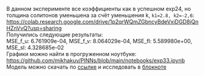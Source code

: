 В данном эксперименте все коэффициенты как в успешном exp24, но толщина солитонов уменьшена за счёт уменьшения k, `k1=2.8, k2=-2,6`:  
<https://colab.research.google.com/drive/1p2qrWQmZGbncyBdeVxiDGD8jQnHZnVvQ?usp=sharing>  
Получились следующие результаты:  
MSE_f_u: 6.761909e-04, MSE_f_v: 8.064029e-04, MSE_fl: 5.589980e+00, MSE_sl: 4.328685e-02  
Графики можно найти в прогруженном ноутбуке: <https://github.com/mikhakuv/PINNs/blob/main/notebooks/exp33.ipynb>  
Модель можно скачать по [ссылке](https://github.com/mikhakuv/PINNs/blob/main/models/model_33.pth) и исследовать в [блокноте](https://colab.research.google.com/drive/1PGeRt-huLODfLSD-_PZaeBugljdYZdaQ?usp=sharing)
